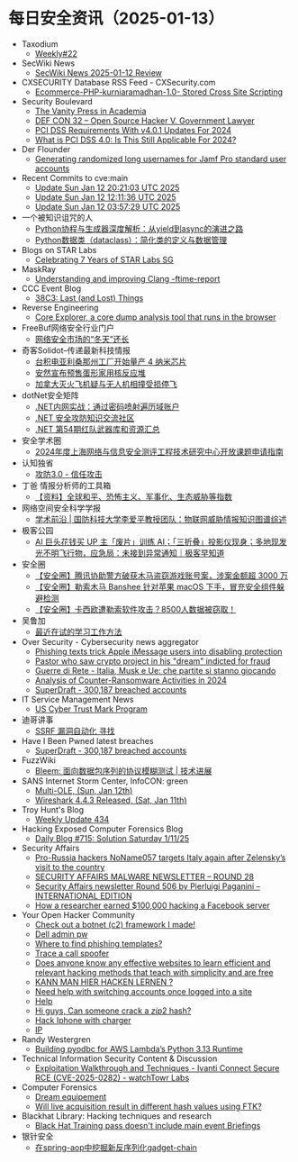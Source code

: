 # 每日安全资讯（2025-01-13）

- Taxodium
  - [Weekly#22](https://taxodium.ink/22.html)
- SecWiki News
  - [SecWiki News 2025-01-12 Review](http://www.sec-wiki.com/?2025-01-12)
- CXSECURITY Database RSS Feed - CXSecurity.com
  - [Ecommerce-PHP-kurniaramadhan-1.0- Stored Cross Site Scripting](https://cxsecurity.com/issue/WLB-2025010013)
- Security Boulevard
  - [The Vanity Press in Academia](https://securityboulevard.com/2025/01/the-vanity-press-in-academia/)
  - [DEF CON 32 –  Open Source Hacker V. Government Lawyer](https://securityboulevard.com/2025/01/def-con-32-open-source-hacker-v-government-lawyer/)
  - [PCI DSS Requirements With v4.0.1 Updates For 2024](https://securityboulevard.com/2025/01/pci-dss-requirements-with-v4-0-1-updates-for-2024/)
  - [What is PCI DSS 4.0: Is This Still Applicable For 2024?](https://securityboulevard.com/2025/01/what-is-pci-dss-4-0-is-this-still-applicable-for-2024/)
- Der Flounder
  - [Generating randomized long usernames for Jamf Pro standard user accounts](https://derflounder.wordpress.com/2025/01/12/generating-randomized-long-usernames-for-jamf-pro-standard-users/)
- Recent Commits to cve:main
  - [Update Sun Jan 12 20:21:03 UTC 2025](https://github.com/trickest/cve/commit/cc05860a3fa72fd7eeb469c2f4c3c2393bdf9799)
  - [Update Sun Jan 12 12:11:36 UTC 2025](https://github.com/trickest/cve/commit/bc5f623348434ad1564e0c0b3b25484b76ac5bce)
  - [Update Sun Jan 12 03:57:29 UTC 2025](https://github.com/trickest/cve/commit/53bdd20be67eb117cbfb421f1172dacc167ade8d)
- 一个被知识诅咒的人
  - [Python协程与生成器深度解析：从yield到async的演进之路](https://blog.csdn.net/nokiaguy/article/details/145091808)
  - [Python数据类（dataclass）：简化类的定义与数据管理](https://blog.csdn.net/nokiaguy/article/details/145091802)
- Blogs on STAR Labs
  - [Celebrating 7 Years of STAR Labs SG](https://starlabs.sg/blog/2025/01-celebrating-7-years/)
- MaskRay
  - [Understanding and improving Clang -ftime-report](https://maskray.me/blog/2025-01-12-understanding-and-improving-clang-ftime-report)
- CCC Event Blog
  - [38C3: Last (and Lost) Things](https://events.ccc.de/2025/01/12/38c3-last-things/)
- Reverse Engineering
  - [Core Explorer, a core dump analysis tool that runs in the browser](https://www.reddit.com/r/ReverseEngineering/comments/1hzy97x/core_explorer_a_core_dump_analysis_tool_that_runs/)
- FreeBuf网络安全行业门户
  - [网络安全市场的“冬天”还长](https://www.freebuf.com/articles/neopoints/419651.html)
- 奇客Solidot–传递最新科技情报
  - [台积电亚利桑那州工厂开始量产 4 纳米芯片](https://www.solidot.org/story?sid=80310)
  - [安然宣布预售蛋形家用核反应堆](https://www.solidot.org/story?sid=80309)
  - [加拿大灭火飞机疑与无人机相撞受损停飞](https://www.solidot.org/story?sid=80308)
- dotNet安全矩阵
  - [.NET内网实战：通过密码喷射遍历域账户](https://mp.weixin.qq.com/s?__biz=MzUyOTc3NTQ5MA==&mid=2247498161&idx=1&sn=be37da545ba59c118c2d8331ddebf95e&chksm=fa59575ccd2ede4a649d9a0b0a50098ed73b9a63406c87ad5501b7b911333561666fb79b058a&scene=58&subscene=0#rd)
  - [.NET 安全攻防知识交流社区](https://mp.weixin.qq.com/s?__biz=MzUyOTc3NTQ5MA==&mid=2247498161&idx=2&sn=cb9eb4af6f38a0fdf4bec4b4c0b9af0e&chksm=fa59575ccd2ede4af7bc01070c20719aa57677190a7abc5c307d5d82adcea645f6d47879c671&scene=58&subscene=0#rd)
  - [.NET 第54期红队武器库和资源汇总](https://mp.weixin.qq.com/s?__biz=MzUyOTc3NTQ5MA==&mid=2247498161&idx=3&sn=0bdf117aa614c48e6e2fa2e51a3e83eb&chksm=fa59575ccd2ede4a84e6210bd8ee96f463cb3a9b0b75bb9c70b96a5a0bdc4420e9ed4ed132fd&scene=58&subscene=0#rd)
- 安全学术圈
  - [2024年度上海网络与信息安全测评工程技术研究中心开放课题申请指南](https://mp.weixin.qq.com/s?__biz=MzU5MTM5MTQ2MA==&mid=2247491552&idx=1&sn=f1a376f0e49cff2ddca8fd74d0ecb5d9&chksm=fe2ee06bc959697dfc17c1f03a2e333582869bfcf92999139190432c960e259a75bb8f9aef7d&scene=58&subscene=0#rd)
- 认知独省
  - [攻防3.0 - 信任攻击](https://mp.weixin.qq.com/s?__biz=MzU0NTI4MDQwMQ==&mid=2247484194&idx=1&sn=cb404b0fcfa2490d458d482fa704e98a&chksm=fb6e1bdccc1992cafa5f8bb0a62392a5c3106254f7cf233badf5cd133389fd95f6ac43fdde1d&scene=58&subscene=0#rd)
- 丁爸 情报分析师的工具箱
  - [【资料】全球和平、恐怖主义、军事化、生态威胁等指数](https://mp.weixin.qq.com/s?__biz=MzI2MTE0NTE3Mw==&mid=2651148514&idx=1&sn=3662709654286db5bff36e15df25195b&chksm=f1af27d8c6d8aece6156e703a95e85d1ba2b73fefb64d14a75c43344e36d8f73bacd9081ee78&scene=58&subscene=0#rd)
- 网络空间安全科学学报
  - [学术前沿 | 国防科技大学李爱平教授团队：物联网威胁情报知识图谱综述](https://mp.weixin.qq.com/s?__biz=MzI0NjU2NDMwNQ==&mid=2247504588&idx=1&sn=2d8592df92f5803bf485752d5f217d87&chksm=e9bfc672dec84f64e1b5b257c4048e3bbf80232a46cb63503acfd5a8c04a35f89fca0fc9aaa4&scene=58&subscene=0#rd)
- 极客公园
  - [AI 巨头花钱买 UP 主「废片」训练 AI；「三折叠」投影仪现身；多地现发光不明飞行物，应急局：未接到异常通知｜极客早知道](https://mp.weixin.qq.com/s?__biz=MTMwNDMwODQ0MQ==&mid=2653071852&idx=1&sn=8bfae10375f4237c5a546b2df6f3acac&chksm=7e57d45a49205d4c804e47147898cbc9af5d4a4c7a5749e93da824310ba3f5332631ec136946&scene=58&subscene=0#rd)
- 安全圈
  - [【安全圈】腾讯协助警方破获木马盗窃游戏账号案，涉案金额超 3000 万](https://mp.weixin.qq.com/s?__biz=MzIzMzE4NDU1OQ==&mid=2652067304&idx=1&sn=e99889dcbf4e15a2ad7a2217e3f850a3&chksm=f36e79a8c419f0be15d9a86cb5b587e283772858d26f145297e29b9b3cde7371bfdb14bf0184&scene=58&subscene=0#rd)
  - [【安全圈】勒索木马 Banshee 针对苹果 macOS 下手，冒充安全组件躲避检测](https://mp.weixin.qq.com/s?__biz=MzIzMzE4NDU1OQ==&mid=2652067304&idx=2&sn=72944b1de7bb9205840492e28ba936b4&chksm=f36e79a8c419f0beeb3739f5c2b85fca0f00fde58f920f33c1f515465e6d0cb38db195bc441a&scene=58&subscene=0#rd)
  - [【安全圈】卡西欧遭勒索软件攻击？8500人数据被窃取！](https://mp.weixin.qq.com/s?__biz=MzIzMzE4NDU1OQ==&mid=2652067304&idx=3&sn=1f094579cd41cb8e1f1583f6eb592503&chksm=f36e79a8c419f0be1987e866d745c558b9b4a20e4ada1f1f63ccf2a0b42d84e9bf4434724c69&scene=58&subscene=0#rd)
- 吴鲁加
  - [最近在试的学习工作方法](https://mp.weixin.qq.com/s?__biz=Mzg5NDY4ODM1MA==&mid=2247485142&idx=1&sn=404d04f9faadc52634e236ebd8a95b9a&chksm=c01a8be7f76d02f16927f92ee10be8d20555c480f00ae93e372a6421d5e07b5fdcd0d10c252f&scene=58&subscene=0#rd)
- Over Security - Cybersecurity news aggregator
  - [Phishing texts trick Apple iMessage users into disabling protection](https://www.bleepingcomputer.com/news/security/phishing-texts-trick-apple-imessage-users-into-disabling-protection/)
  - [Pastor who saw crypto project in his "dream" indicted for fraud](https://www.bleepingcomputer.com/news/legal/pastor-who-saw-crypto-project-in-his-dream-indicted-for-fraud/)
  - [Guerre di Rete - Italia, Musk e Ue: che partite si stanno giocando](https://guerredirete.substack.com/p/guerre-di-rete-italia-musk-e-ue-che)
  - [Analysis of Counter-Ransomware Activities in 2024](https://blog.bushidotoken.net/2025/01/analysis-of-counter-ransomware.html)
  - [SuperDraft - 300,187 breached accounts](https://haveibeenpwned.com/PwnedWebsites#SuperDraft)
- IT Service Management News
  - [US Cyber Trust Mark Program](http://blog.cesaregallotti.it/2025/01/us-cyber-trust-mark-program.html)
- 迪哥讲事
  - [SSRF 漏洞自动化 寻找](https://mp.weixin.qq.com/s?__biz=MzIzMTIzNTM0MA==&mid=2247496832&idx=1&sn=5c72712e20772f2279b09ca9a748afc2&chksm=e8a5fee3dfd277f5990fbe3dfe7247c7dd7bf125a233ad4ec99a8afb49b1b2e29ae25f7866b6&scene=58&subscene=0#rd)
- Have I Been Pwned latest breaches
  - [SuperDraft - 300,187 breached accounts](https://haveibeenpwned.com/PwnedWebsites#SuperDraft)
- FuzzWiki
  - [Bleem: 面向数据包序列的协议模糊测试 | 技术进展](https://mp.weixin.qq.com/s?__biz=MzU1NTEzODc3MQ==&mid=2247486874&idx=1&sn=311b59a1953758bc2f69485cbf107d4b&chksm=fbd9a626ccae2f30d7167e5d9ee742af35355e569368a8dbc1d983fbcb3d90104f174138b5fa&scene=58&subscene=0#rd)
- SANS Internet Storm Center, InfoCON: green
  - [Multi-OLE, (Sun, Jan 12th)](https://isc.sans.edu/diary/rss/31580)
  - [Wireshark 4.4.3 Released, (Sat, Jan 11th)](https://isc.sans.edu/diary/rss/31578)
- Troy Hunt's Blog
  - [Weekly Update 434](https://www.troyhunt.com/weekly-update-434/)
- Hacking Exposed Computer Forensics Blog
  - [Daily Blog #715: Solution Saturday 1/11/25](https://www.hecfblog.com/2025/01/daily-blog-715-solution-saturday-11125.html)
- Security Affairs
  - [Pro-Russia hackers NoName057 targets Italy again after Zelensky’s visit to the country](https://securityaffairs.com/172982/hacktivism/noname057-targets-italy.html)
  - [SECURITY AFFAIRS MALWARE NEWSLETTER – ROUND 28](https://securityaffairs.com/172978/malware/security-affairs-malware-newsletter-round-28.html)
  - [Security Affairs newsletter Round 506 by Pierluigi Paganini – INTERNATIONAL EDITION](https://securityaffairs.com/172972/breaking-news/security-affairs-newsletter-round-506-by-pierluigi-paganini-international-edition.html)
  - [How a researcher earned $100,000 hacking a Facebook server](https://securityaffairs.com/172964/hacking/researcher-earned-100000-hacking-facebook-server.html)
- Your Open Hacker Community
  - [Check out a botnet (c2) framework I made!](https://www.reddit.com/r/HowToHack/comments/1hztta4/check_out_a_botnet_c2_framework_i_made/)
  - [Dell admin pw](https://www.reddit.com/r/HowToHack/comments/1hzvwwu/dell_admin_pw/)
  - [Where to find phishing templates?](https://www.reddit.com/r/HowToHack/comments/1hzlv04/where_to_find_phishing_templates/)
  - [Trace a call spoofer](https://www.reddit.com/r/HowToHack/comments/1hzpbak/trace_a_call_spoofer/)
  - [Does anyone know any effective websites to learn efficient and relevant hacking methods that teach with simplicity and are free](https://www.reddit.com/r/HowToHack/comments/1hzsc4j/does_anyone_know_any_effective_websites_to_learn/)
  - [KANN MAN HIER HACKEN LERNEN ?](https://www.reddit.com/r/HowToHack/comments/1hzv1o0/kann_man_hier_hacken_lernen/)
  - [Need help with switching accounts once logged into a site](https://www.reddit.com/r/HowToHack/comments/1hzjamc/need_help_with_switching_accounts_once_logged/)
  - [Help](https://www.reddit.com/r/HowToHack/comments/1hzi5gh/help/)
  - [Hi guys, Can someone crack a $zip2$ hash?](https://www.reddit.com/r/HowToHack/comments/1hzgzjv/hi_guys_can_someone_crack_a_zip2_hash/)
  - [Hack Iphone with charger](https://www.reddit.com/r/HowToHack/comments/1hzbsmp/hack_iphone_with_charger/)
  - [IP](https://www.reddit.com/r/HowToHack/comments/1hzdh3n/ip/)
- Randy Westergren
  - [Building pyodbc for AWS Lambda’s Python 3.13 Runtime](https://randywestergren.com/building-pyodbc-for-aws-lambdas-python-3-13-runtime/)
- Technical Information Security Content & Discussion
  - [Exploitation Walkthrough and Techniques - Ivanti Connect Secure RCE (CVE-2025-0282) - watchTowr Labs](https://www.reddit.com/r/netsec/comments/1hzipca/exploitation_walkthrough_and_techniques_ivanti/)
- Computer Forensics
  - [Dream equipement](https://www.reddit.com/r/computerforensics/comments/1hzw6t7/dream_equipement/)
  - [Will live acquisition result in different hash values using FTK?](https://www.reddit.com/r/computerforensics/comments/1hzp7ny/will_live_acquisition_result_in_different_hash/)
- Blackhat Library: Hacking techniques and research
  - [Black Hat Training pass doesn't include main event Briefings](https://www.reddit.com/r/blackhat/comments/1hzs0nd/black_hat_training_pass_doesnt_include_main_event/)
- 银针安全
  - [在spring-aop中挖掘新反序列化gadget-chain](https://mp.weixin.qq.com/s?__biz=Mzg2MDY2ODc5MA==&mid=2247484198&idx=1&sn=6b6a82bb543e879295b7cd2d85f3a37f&chksm=ce23953ff9541c29418831b4e192b385e5c92d59562b40a7a28283e8468773caac9ad9736b1c&scene=58&subscene=0#rd)
